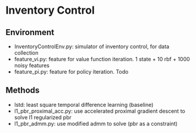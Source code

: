 # Inventory Control
## Environment
- InventoryControlEnv.py: simulator of inventory control, for data collection
- feature_vi.py: feature for value function iteration. 1 state + 10 rbf + 1000 noisy features
- feature_pi.py: feature for policy iteration. Todo

## Methods
- lstd: least square temporal difference learning (baseline)
- l1_pbr_proximal_acc.py: use accelerated proximal gradient descent to solve l1 regularized pbr
- l1_pbr_admm.py: use modified admm to solve (pbr as a constraint)

